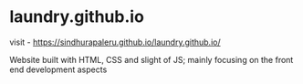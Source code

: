 # laundry.github.io
visit - https://sindhurapaleru.github.io/laundry.github.io/

Website built with HTML, CSS and slight of JS; mainly focusing on the front end development aspects
